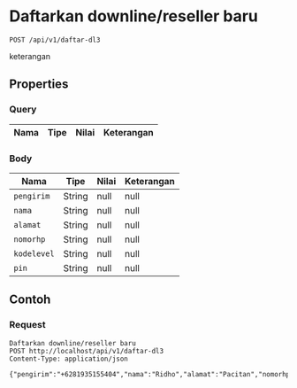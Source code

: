 # Daftarkan downline/reseller baru
```http
POST /api/v1/daftar-dl3
```
keterangan
## Properties
### Query
Nama | Tipe | Nilai | Keterangan
--- | --- | --- | ---
### Body
Nama | Tipe | Nilai | Keterangan
--- | --- | --- | ---
<code>pengirim</code> | String | null | null
<code>nama</code> | String | null | null
<code>alamat</code> | String | null | null
<code>nomorhp</code> | String | null | null
<code>kodelevel</code> | String | null | null
<code>pin</code> | String | null | null
## Contoh
### Request
```http
Daftarkan downline/reseller baru
POST http://localhost/api/v1/daftar-dl3
Content-Type: application/json

{"pengirim":"+6281935155404","nama":"Ridho","alamat":"Pacitan","nomorhp":"087758437457","kodelevel":"R","pin":"1234"}
```
